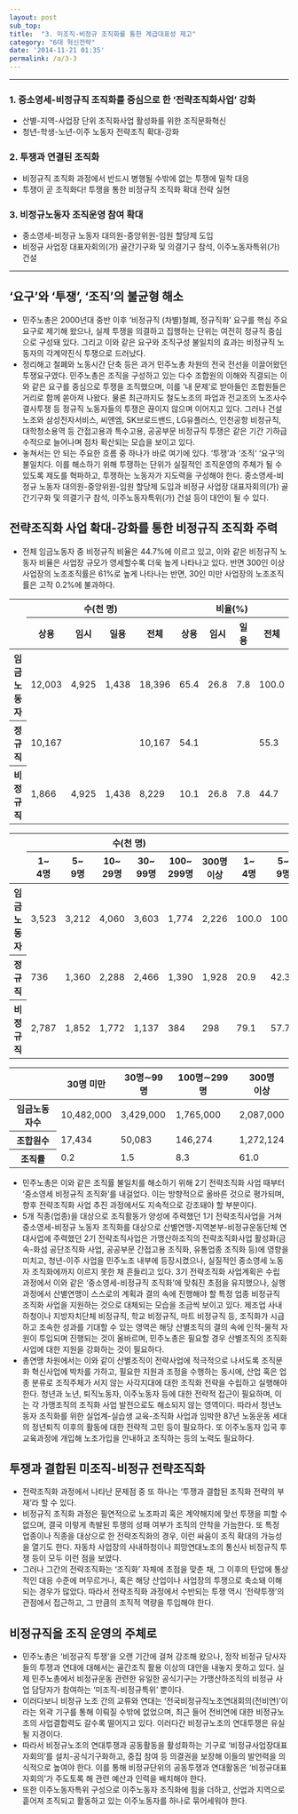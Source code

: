 ```yaml
---
layout: post
sub_top: 
title:  "3. 미조직-비정규 조직화를 통한 계급대표성 제고"
category: "6대 혁신전략"
date: '2014-11-21 01:35'
permalink: /a/3-3
---
```


------

### 1\. 중소영세-비정규직 조직화를 중심으로 한 ‘전략조직화사업’ 강화

- 산별-지역-사업장 단위 조직화사업 활성화를 위한 조직문화혁신
- 청년-학생-노년-이주 노동자 전략조직 확대-강화

### 2\. 투쟁과 연결된 조직화

- 비정규직 조직화 과정에서 반드시 병행될 수밖에 없는 투쟁에 밀착 대응
- 투쟁이 곧 조직화다! 투쟁을 통한 비정규직 조직화 확대 전략 실현

### 3\. 비정규노동자 조직운영 참여 확대

- 중소영세-비정규 노동자 대의원-중앙위원-임원 할당제 도입
- 비정규 사업장 대표자회의(가) 골간기구화 및 의결기구 참석, 이주노동자특위(가) 건설

------

## ‘요구’와 ‘투쟁’, ‘조직’의 불균형 해소

- 민주노총은 2000년대 중반 이후 ‘비정규직 (차별)철폐, 정규직화’ 요구를 핵심 주요 요구로 제기해 왔으나, 실제 투쟁을 의결하고 집행하는 단위는 여전히 정규직 중심으로 구성돼 있다. 그리고 이와 같은 요구와 조직구성 불일치의 효과는 비정규직 노동자의 각계약진식 투쟁으로 드러났다.
- 정리해고 철폐와 노동시간 단축 등은 과거 민주노총 차원의 전국 전선을 이끌어왔던 투쟁요구였다. 민주노총은 조직을 구성하고 있는 다수 조합원의 이해와 직결되는 이와 같은 요구를 중심으로 투쟁을 조직했으며, 이를 ‘내 문제’로 받아들인 조합원들은 거리로 함께 쏟아져 나왔다. 물론 최근까지도 철도노조의 파업과 전교조의 노조사수 결사투쟁 등 정규직 노동자들의 투쟁은 끊이지 않으며 이어지고 있다. 그러나 건설노조와 삼성전자서비스, 씨앤엠, SK브로드밴드, LG유플러스, 인천공항 비정규직, 대학청소용역 등 간접고용과 특수고용, 공공부문 비정규직 투쟁은 같은 기간 기하급수적으로 늘어나며 점차 확산되는 모습을 보이고 있다.
- 놓쳐서는 안 되는 주요한 흐름 중 하나가 바로 여기에 있다. ‘투쟁’과 ‘조직’ ‘요구’의 불일치다. 이를 해소하기 위해 투쟁하는 단위가 실질적인 조직운영의 주체가 될 수 있도록 제도를 혁파하고, 투쟁하는 노동자가 지도력을 구성해야 한다. 중소영세-비정규 노동자 대의원-중앙위원-임원 할당제 도입과 비정규 사업장 대표자회의(가) 골간기구화 및 의결기구 참석, 이주노동자특위(가) 건설 등이 대안이 될 수 있다.

## 전략조직화 사업 확대-강화를 통한 비정규직 조직화 주력

- 전체 임금노동자 중 비정규직 비율은 44.7%에 이르고 있고, 이와 같은 비정규직 노동자 비율은 사업장 규모가 영세할수록 더욱 높게 나타나고 있다. 반면 300인 이상 사업장의 노조조직률은 61%로 높게 나타나는 반면, 30인 미만 사업장의 노조조직률은 고작 0.2%에 불과하다.

<div class="table-wrapper">
<table class="number-table">
	<thead>
		<tr>
			<th rowspan="2"></th>
			<th colspan="4">
				수(천 명)</th>
			<th colspan="4">
				비율(%)</th>
		</tr>
		<tr>
			<th>상용</th>
			<th>임시</th>
			<th>일용</th>
			<th>전체 </th>
			<th>상용</th>
			<th>임시</th>
			<th>일용</th>
			<th>전체 </th>
		</tr>
	</thead>
	<tbody>
		<tr>
			<th>임금노동자</th>
			<td>12,003</td>
			<td>4,925</td>
			<td>1,438</td>
			<td>18,396</td>
			<td>65.4 </td>
			<td>26.8</td>
			<td>7.8</td>
			<td>100.0</td>
		</tr>
		<tr>
			<th>정규직</th>
			<td>10,167</td>
			<td></td><td></td><td>10,167</td>
			<td>54.1 </td>
			<td></td><td></td><td>55.3</td>
		</tr>
		<tr>
			<th>비정규직</th>
			<td>1,866</td>
			<td>4,925</td>
			<td>1,438</td>
			<td>8,229</td>
			<td>10.1 </td>
			<td>26.8</td>
			<td>7.8 </td>
			<td> 44.7</td>
		</tr>
	</tbody>
</table>
</div>

<div class="table-wrapper">
	<table class="number-table  fixed-table">
		<thead>
			<tr>
				<th rowspan="2"></th><th colspan="6">
					수(천 명)</th>
				<th colspan="6">
					비율(%)</th>
			</tr>
			<tr>
				<th>1~<br>4명</th>
				<th>5~<br>9명</th>
				<th>10~<br>29명</th>
				<th>30~<br>99명</th>
				<th>100~<br>299명</th>
				<th>300명 <br>이상</th>
				<th>1~<br>4명</th>
				<th>5~<br>9명</th>
				<th>10~<br>29명</th>
				<th>30~<br>99명</th>
				<th>100~<br>299명</th>
				<th>300명 <br>이상</th>
			</tr>
		</thead>
		<tbody>
			<tr>
				<th>임금
					노동자</th>
				<td>3,523</td>
				<td>3,212</td>
				<td>4,060</td>
				<td>3,603</td>
				<td>1,774</td>
				<td>2,226</td>
				<td>100.0</td>
				<td>100.0</td>
				<td>100.0</td>
				<td>100.0</td>
				<td>100.0</td>
				<td>100.0</td>
			</tr>
			<tr>
				<th>정규직</th>
				<td>736 </td>
				<td>1,360 </td>
				<td>2,288</td>
				<td>2,466</td>
				<td>1,390</td>
				<td>1,928</td>
				<td>20.9 </td>
				<td>42.3 </td>
				<td>56.4</td>
				<td>68.4 </td>
				<td>78.4 </td>
				<td>86.6</td>
			</tr>
			<tr>
				<th>비정규직</th>
				<td class="highlight">2,787</td>
				<td>1,852</td>
				<td>1,772</td>
				<td>1,137</td>
				<td>384</td>
				<td>298</td>
				<td class="highlight">79.1 </td>
				<td>57.7 </td>
				<td>43.6 </td>
				<td>31.6 </td>
				<td>21.6 </td>
				<td>13.4</td>
			</tr>
		</tbody>
	</table>
</div>

<div class="table-wrapper">
	<table class="number-table">
		<thead>
			<tr>
				<th></th>
				<th>30명 미만</th>
				<th>30명∼99명</th>
				<th>100명∼299명</th>
				<th>300명 <br>이상</th>
			</tr>
		</thead>
		<tbody>
			<tr>
				<th>임금노동자수</th>
				<td class="highlight">10,482,000</td>
				<td>3,429,000</td>
				<td>1,765,000</td>
				<td>2,087,000</td>
			</tr>
			<tr>
				<th>조합원수</th>
				<td>17,434</td>
				<td>50,083</td>
				<td>146,274</td>
				<td>1,272,124</td>
			</tr>
			<tr>
				<th>조직률</th>
				<td class="highlight">0.2</td>
				<td>1.5</td>
				<td>8.3</td>
				<td>61.0</td>
			</tr>
		</tbody>
	</table>
</div>

- 민주노총은 이와 같은 조직률 불일치를 해소하기 위해 2기 전략조직화 사업 때부터 ‘중소영세 비정규직 조직화’를 내걸었다. 이는 방향적으로 올바른 것으로 평가되며, 향후 전략조직화 사업 추진 과정에서도 지속적으로 강조돼야 할 부분이다.
- 5개 직종(업종)을 대상으로 조직활동가 양성에 주력했던 1기 전략조직사업을 거쳐 중소영세-비정규 노동자 조직화를 대상으로 산별연맹-지역본부-비정규운동단체 연대사업에 주력했던 2기 전략조직사업은 가맹산하조직의 전략조직화사업 활성화(금속-화섬 공단조직화 사업, 공공부문 간접고용 조직화, 유통업종 조직화 등)에 영향을 미치고, 청년-이주 사업을 민주노조 내부에 등장시켰으나, 실질적인 중소영세 노동자 조직화에까지 이르지 못한 채 흔들리고 있다. 3기 전략조직화 사업계획은 수립 과정에서 이와 같은 ‘중소영세-비정규직 조직화’에 맞춰진 초점을 유지했으나, 실행 과정에서 산별연맹이 스스로의 계획과 결의 속에 진행해야 할 특정 업종 비정규직 조직화 사업을 지원하는 것으로 대체되는 모습을 조금씩 보이고 있다. 제조업 사내하청이나 지방자치단체 비정규직, 학교 비정규직, 마트 비정규직 등, 조직화가 시급하고 조속한 성과를 기대할 수 있는 영역은 해당 산별조직의 결의 속에 인적-물적 자원이 투입되며 진행되는 것이 올바르며, 민주노총은 필요할 경우 산별조직의 조직화 사업에 대한 지원을 강화하는 것이 필요하다.
- 총연맹 차원에서는 이와 같이 산별조직이 전략사업에 적극적으로 나서도록 조직문화 혁신사업에 박차를 가하고, 필요한 지원과 조정을 수행하는 동시에, 산업 혹은 업종 분류로 조직주체가 서지 않는 사각지대에 대한 조직화 전략을 수립하고 실행해야 한다. 청년과 노년, 퇴직노동자, 이주노동자 등에 대한 전략적 접근이 필요하며, 이는 각 가맹조직의 조직화 사업 발전으로도 해소되지 않는 영역이다. 따라서 청년노동자 조직화를 위한 실업계-실습생 교육-조직화 사업과 임박한 87년 노동운동 세대의 정년퇴직 이후의 활동에 대한 전략적 고민 등이 필요하다. 또 이주노동자 입국 후 교육과정에 개입해 노조가입을 안내하고 조직하는 등의 노력도 필요하다.

## 투쟁과 결합된 미조직-비정규 전략조직화

- 전략조직화 과정에서 나타난 문제점 중 또 하나는 ‘투쟁과 결합된 조직화 전략의 부재’라 할 수 있다.
- 비정규직 조직화 과정은 필연적으로 노조파괴 혹은 계약해지에 맞선 투쟁을 피할 수 없으며, 결국 이렇게 촉발된 투쟁의 성패 여부가 조직의 안착을 가늠한다. 또 특정 업종이나 직종을 대상으로 한 전략조직화의 경우, 이런 싸움이 조직 확대의 가능성을 열기도 한다. 자동차 사업장의 사내하청이나 희망연대노조의 통신사 비정규직 투쟁 등이 모두 이런 점을 보였다.
- 그러나 그간의 전략조직화는 ‘조직화’ 자체에 초점을 맞춘 채, 그 이후의 탄압에 통상적인 대응 수준에 머무르거나, 혹은 해당 산업이나 사업장의 투쟁으로 축소돼 이해되는 경우가 많았다. 따라서 전략조직화 과정에서 수반되는 투쟁 역시 ‘전략투쟁’의 관점에서 접근하고, 그 만큼의 조직적 역량을 투입해야 한다.

## 비정규직을 조직 운영의 주체로

- 민주노총은 ‘비정규직 투쟁’을 오랜 기간에 걸쳐 강조해 왔으나, 정작 비정규 당사자들의 투쟁과 연대에 대해서는 골간조직 활용 이상의 대안을 내놓지 못하고 있다. 실제 민주노총에서 비정규운동 관련한 유일한 공식기구는 가맹산하조직의 비정규 사업 담당자가 참여하는 ‘미조직-비정규특위’ 뿐이다.
- 이러다보니 비정규 노조 간의 교류와 연대는 ‘전국비정규직노조연대회의(전비연)’이라는 외곽 기구를 통해 이뤄질 수밖에 없었으며, 최근 들어 전비연에 대한 비정규노조의 사업결합력도 갈수록 떨어지고 있다. 이러다간 비정규노조의 연대투쟁은 유실될 지경이다.
- 따라서 비정규노조의 연대투쟁과 공동활동을 활성화하는 기구로 ‘비정규사업장대표자회의’를 설치-공식기구화하고, 중집 참여 등 의결권을 보장해 이들의 발언력을 의식적으로 높여야 한다. 이를 통해 비정규단위의 공동투쟁과 연대활동은 ‘비정규대표자회의’가 주도토록 해 관련 예산과 인력을 배치해야 한다.
- 또한 이주노동자특위 구성으로 이주노동자 조직화에 힘을 더하고, 산업과 지역으로 흩어져 조직되고 활동하고 있는 이주노동자를 하나로 묶어세워야 한다.